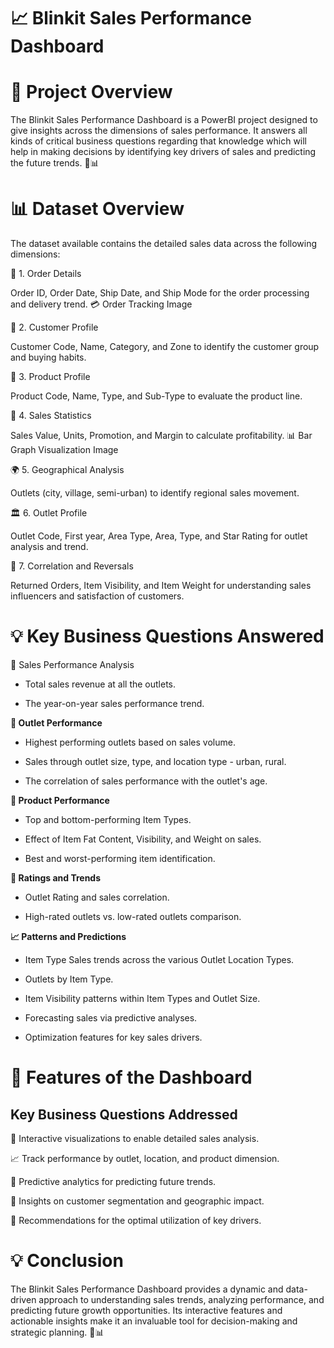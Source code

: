 # **📈 Blinkit Sales Performance Dashboard**

# **📝 Project Overview**

The Blinkit Sales Performance Dashboard is a PowerBI project designed to give insights across the dimensions of sales performance.
It answers all kinds of critical business questions regarding that knowledge which will help in making decisions by identifying key drivers of sales and predicting the future trends. 🔄📊

# **📊 Dataset Overview**

The dataset available contains the detailed sales data across the following dimensions:

💼 1. Order Details

Order ID, Order Date, Ship Date, and Ship Mode for the order processing and delivery trend.
💳 Order Tracking Image

👤 2. Customer Profile

Customer Code, Name, Category, and Zone to identify the customer group and buying habits.

💼 3. Product Profile

Product Code, Name, Type, and Sub-Type to evaluate the product line.

💸 4. Sales Statistics

Sales Value, Units, Promotion, and Margin to calculate profitability.
📊 Bar Graph Visualization Image

🌍 5. Geographical Analysis

Outlets (city, village, semi-urban) to identify regional sales movement.

🏛️ 6. Outlet Profile

Outlet Code, First year, Area Type, Area, Type, and Star Rating for outlet analysis and trend.

🔄 7. Correlation and Reversals

Returned Orders, Item Visibility, and Item Weight for understanding sales influencers and satisfaction of customers.

# **💡 Key Business Questions Answered**

📅 Sales Performance Analysis

- Total sales revenue at all the outlets.

- The year-on-year sales performance trend.

**💼 Outlet Performance**

-  Highest performing outlets based on sales volume.

- Sales through outlet size, type, and location type - urban, rural.

- The correlation of sales performance with the outlet's age.

**💼 Product Performance**

- Top and bottom-performing Item Types.

- Effect of Item Fat Content, Visibility, and Weight on sales.

- Best and worst-performing item identification.

**🌟 Ratings and Trends**

- Outlet Rating and sales correlation.

- High-rated outlets vs. low-rated outlets comparison.

**📈 Patterns and Predictions**

- Item Type Sales trends across the various Outlet Location Types.

- Outlets by Item Type.

- Item Visibility patterns within Item Types and Outlet Size.

- Forecasting sales via predictive analyses.

- Optimization features for key sales drivers.

# **📏 Features of the Dashboard**


## **Key Business Questions Addressed** 

🔄 Interactive visualizations to enable detailed sales analysis.

📈 Track performance by outlet, location, and product dimension.

🔬 Predictive analytics for predicting future trends.

💼 Insights on customer segmentation and geographic impact.

🔄 Recommendations for the optimal utilization of key drivers.

# **💡 Conclusion**

The Blinkit Sales Performance Dashboard provides a dynamic and data-driven approach to understanding sales trends, analyzing performance, and predicting future growth opportunities. Its interactive features and actionable insights make it an invaluable tool for decision-making and strategic planning. 💨📊
